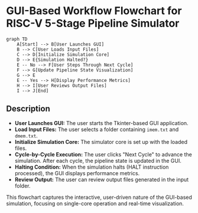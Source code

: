 # GUI-Based Workflow Flowchart for RISC-V 5-Stage Pipeline Simulator

```mermaid
graph TD
    A[Start] --> B[User Launches GUI]
    B --> C[User Loads Input Files]
    C --> D[Initialize Simulation Core]
    D --> E{Simulation Halted?}
    E -- No --> F[User Steps Through Next Cycle]
    F --> G[Update Pipeline State Visualization]
    G --> E
    E -- Yes --> H[Display Performance Metrics]
    H --> I[User Reviews Output Files]
    I --> J[End]
```

## Description
- **User Launches GUI:** The user starts the Tkinter-based GUI application.
- **Load Input Files:** The user selects a folder containing `imem.txt` and `dmem.txt`.
- **Initialize Simulation Core:** The simulator core is set up with the loaded files.
- **Cycle-by-Cycle Execution:** The user clicks "Next Cycle" to advance the simulation. After each cycle, the pipeline state is updated in the GUI.
- **Halting Condition:** When the simulation halts (HALT instruction processed), the GUI displays performance metrics.
- **Review Output:** The user can review output files generated in the input folder.

This flowchart captures the interactive, user-driven nature of the GUI-based simulation, focusing on single-core operation and real-time visualization. 

